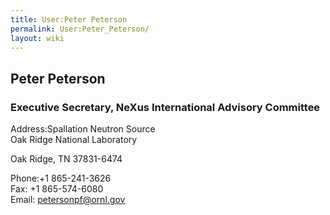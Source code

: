 ```yaml
---
title: User:Peter Peterson
permalink: User:Peter_Peterson/
layout: wiki
---
```


Peter Peterson
--------------

### Executive Secretary, NeXus International Advisory Committee

Address:Spallation Neutron Source  
Oak Ridge National Laboratory

Oak Ridge, TN 37831-6474

<!-- -->

Phone:+1 865-241-3626  
Fax: +1 865-574-6080  
Email: <petersonpf@ornl.gov>  
